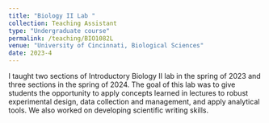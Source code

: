 ```yaml
---
title: "Biology II Lab "
collection: Teaching Assistant
type: "Undergraduate course"
permalink: /teaching/BIO1082L
venue: "University of Cincinnati, Biological Sciences"
date: 2023-4
---
```

I taught two sections of Introductory Biology II lab in the spring of 2023 and three sections in the spring of 2024. The goal of this lab was to give students the opportunity to apply concepts learned in lectures to robust experimental design, data collection and management, and apply analytical tools. We also worked on developing scientific writing skills.
